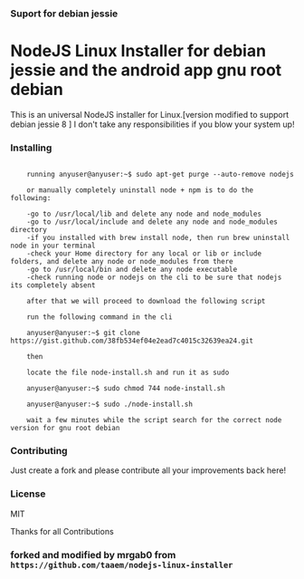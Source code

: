 ### Suport for debian jessie
# NodeJS Linux Installer for debian jessie and the android app gnu root debian
This is an universal NodeJS installer for Linux.[version modified to support debian jessie 8 ]
I don't take any responsibilities if you blow your system up!

### Installing
``` uninstall nodejs

    running anyuser@anyuser:~$ sudo apt-get purge --auto-remove nodejs
    
    or manually completely uninstall node + npm is to do the following:

    -go to /usr/local/lib and delete any node and node_modules
    -go to /usr/local/include and delete any node and node_modules directory
    -if you installed with brew install node, then run brew uninstall node in your terminal
    -check your Home directory for any local or lib or include folders, and delete any node or node_modules from there
    -go to /usr/local/bin and delete any node executable
    -check running node or nodejs on the cli to be sure that nodejs its completely absent
    
    after that we will proceed to download the following script
    
    run the following command in the cli

    anyuser@anyuser:~$ git clone https://gist.github.com/38fb534ef04e2ead7c4015c32639ea24.git
    
    then

    locate the file node-install.sh and run it as sudo
    
    anyuser@anyuser:~$ sudo chmod 744 node-install.sh
    
    anyuser@anyuser:~$ sudo ./node-install.sh
    
    wait a few minutes while the script search for the correct node version for gnu root debian
```

### Contributing
Just create a fork and please contribute all your improvements back here!

### License
MIT

Thanks for all Contributions

### forked and modified by mrgab0 from ```https://github.com/taaem/nodejs-linux-installer```
